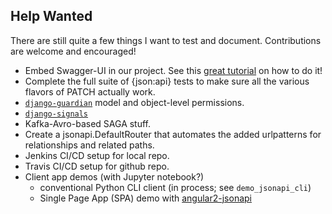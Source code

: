 ## Help Wanted

There are still quite a few things I want to test and document. Contributions are welcome and encouraged!
- Embed Swagger-UI in our project. See this
  [great tutorial](https://dev.to/matthewhegarty/swaggerui-inside-django-rest-framework-1c2p) on how to do it!
- Complete the full suite of {json:api} tests to make sure all the various flavors of PATCH actually work.
- [`django-guardian`](https://django-guardian.readthedocs.io/en/stable/) model and object-level permissions.
- [`django-signals`](https://docs.djangoproject.com/en/stable/topics/signals/)
- Kafka-Avro-based SAGA stuff.
- Create a jsonapi.DefaultRouter that automates the added urlpatterns for relationships and related paths.
- Jenkins CI/CD setup for local repo.
- Travis CI/CD setup for github repo.
- Client app demos (with Jupyter notebook?)
  - conventional Python CLI client (in process; see `demo_jsonapi_cli`)
  - Single Page App (SPA) demo with [angular2-jsonapi](https://github.com/ghidoz/angular2-jsonapi)
